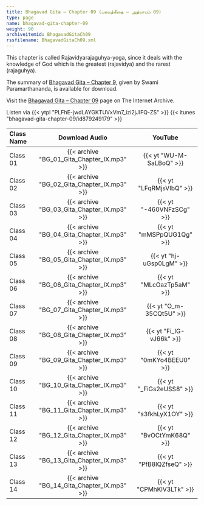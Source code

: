```yaml
---
title: Bhagavad Gita – Chapter 09 (பகவத்கீதை – அத்யாயம் 09)
type: page
name: bhagavad-gita-chapter-09
weight: 90
archiveitemid: BhagavadGitaCh09
rssfilename: BhagavadGitaCh09.xml
---
```


This chapter is called Rajavidyarajaguhya-yoga, since it deals with the knowledge of God which is the greatest (rajavidya) and the rarest (rajaguhya).

The summary of [Bhagavad Gita – Chapter 9](https://archive.org/download/BhagavadGitaSummary/BG_09.pdf), given by Swami Paramarthananda, is available for download.

Visit the [Bhagavad Gita – Chapter 09](https://archive.org/details/BhagavadGitaCh09) page on The Internet Archive.

Listen via {{< ytpl "PLFhE-jwdLAYGKTUVxVm7_izi2jJIFQ-ZS" >}} {{< itunes "bhagavad-gita-chapter-09/id879249179" >}}

Class Name | Download Audio | YouTube
:---|:---:|:---:
Class 01 | {{< archive "BG_01_Gita_Chapter_IX.mp3" >}} | {{< yt "WU-M-SaLBoQ" >}}
Class 02 | {{< archive "BG_02_Gita_Chapter_IX.mp3" >}} | {{< yt "LFqRMjsVIbQ" >}}
Class 03 | {{< archive "BG_03_Gita_Chapter_IX.mp3" >}} | {{< yt "-460VNFzSCg" >}}
Class 04 | {{< archive "BG_04_Gita_Chapter_IX.mp3" >}} | {{< yt "mMSPpQUG1Qg" >}}
Class 05 | {{< archive "BG_05_Gita_Chapter_IX.mp3" >}} | {{< yt "hj-uGsp0LgM" >}}
Class 06 | {{< archive "BG_06_Gita_Chapter_IX.mp3" >}} | {{< yt "MLcOazTp5aM" >}}
Class 07 | {{< archive "BG_07_Gita_Chapter_IX.mp3" >}} | {{< yt "O_m-35CQt5U" >}}
Class 08 | {{< archive "BG_08_Gita_Chapter_IX.mp3" >}} | {{< yt "Fi_IG-vJ66k" >}}
Class 09 | {{< archive "BG_09_Gita_Chapter_IX.mp3" >}} | {{< yt "0mKYo4BEEU0" >}}
Class 10 | {{< archive "BG_10_Gita_Chapter_IX.mp3" >}} | {{< yt "_FiGs2eUSS8" >}}
Class 11 | {{< archive "BG_11_Gita_Chapter_IX.mp3" >}} | {{< yt "s3fkhLyX1OY" >}}
Class 12 | {{< archive "BG_12_Gita_Chapter_IX.mp3" >}} | {{< yt "BvOCtYmK68Q" >}}
Class 13 | {{< archive "BG_13_Gita_Chapter_IX.mp3" >}} | {{< yt "PfB8lQZfseQ" >}}
Class 14 | {{< archive "BG_14_Gita_Chapter_IX.mp3" >}} | {{< yt "CPMhKlV3LTk" >}}
